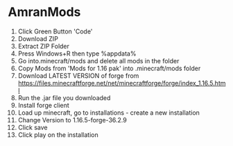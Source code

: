 # AmranMods

1) Click Green Button 'Code'
2) Download ZIP
3) Extract ZIP Folder
5) Press Windows+R then type %appdata%
5) Go into.minecraft/mods and delete all mods in the folder
4) Copy Mods from 'Mods for 1.16 pak' into .minecraft/mods folder
5) Download LATEST VERSION of forge from https://files.minecraftforge.net/net/minecraftforge/forge/index_1.16.5.html
6) Run the .jar file you downloaded
7) Install forge client
8) Load up minecraft, go to installations - create a new installation
9) Change Version to 1.16.5-forge-36.2.9
10) Click save
11) Click play on the installation

